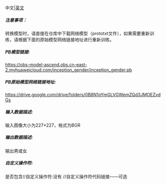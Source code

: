 中文|[英文](README_en.md)
##### 注意事项：
转换模型时，请直接在仓库中下载网络模型（prototxt文件），如果需要重新训练，请根据下面的原始模型网络链接地址进行重新训练。

##### PB模型链接:
https://obs-model-ascend.obs.cn-east-2.myhuaweicloud.com/inception_gender/inception_gender.pb

##### PB原始模型网络链接地址:
https://drive.google.com/drive/folders/0B8N1oYmGLVGWemZQd3JMOEZvdGs

##### 输入数据描述:

输入图像大小为227*227，格式为BGR

##### 输出数据描述:

输出男或女

##### 自定义操作符:
是否包含//自定义操作符:没有
//自定义操作符代码链接——可选